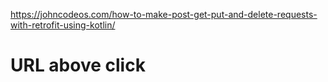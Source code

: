 https://johncodeos.com/how-to-make-post-get-put-and-delete-requests-with-retrofit-using-kotlin/

# URL above click
